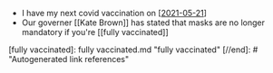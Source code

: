 - I have my next covid vaccination on [[2021-05-21]]
- Our governer [[Kate Brown]] has stated that masks are no longer mandatory if you're [[fully vaccinated]]

[//begin]: # "Autogenerated link references for markdown compatibility"
[2021-05-21]: 2021-05-21.md "2021-05-21"
[fully vaccinated]: fully vaccinated.md "fully vaccinated"
[//end]: # "Autogenerated link references"